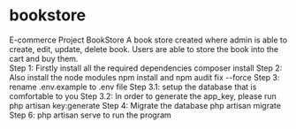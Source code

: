 # bookstore
E-commerce Project BookStore   A book store created where admin is able to create, edit, update, delete book.  Users are able to store the book into the cart and buy them.  
Step 1: Firstly install all the required dependencies composer install 
Step 2: Also install the node modules npm install and npm audit fix --force 
Step 3: rename .env.example to .env file 
Step 3.1: setup the database that is comfortable to you Step 
3.2: In order to generate the app_key, please run php artisan key:generate 
Step 4: Migrate the database php artisan migrate 
Step 6: php artisan serve to run the program

